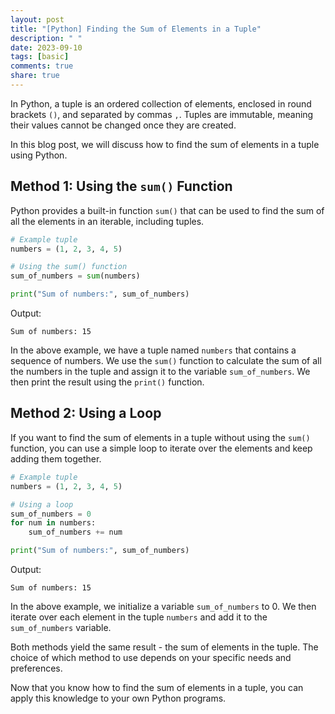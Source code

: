 ```yaml
---
layout: post
title: "[Python] Finding the Sum of Elements in a Tuple"
description: " "
date: 2023-09-10
tags: [basic]
comments: true
share: true
---
```


In Python, a tuple is an ordered collection of elements, enclosed in round brackets `()`, and separated by commas `,`. Tuples are immutable, meaning their values cannot be changed once they are created. 

In this blog post, we will discuss how to find the sum of elements in a tuple using Python.

## Method 1: Using the `sum()` Function

Python provides a built-in function `sum()` that can be used to find the sum of all the elements in an iterable, including tuples. 

```python
# Example tuple
numbers = (1, 2, 3, 4, 5)

# Using the sum() function
sum_of_numbers = sum(numbers)

print("Sum of numbers:", sum_of_numbers)
```

Output:
```
Sum of numbers: 15
```

In the above example, we have a tuple named `numbers` that contains a sequence of numbers. We use the `sum()` function to calculate the sum of all the numbers in the tuple and assign it to the variable `sum_of_numbers`. We then print the result using the `print()` function.

## Method 2: Using a Loop

If you want to find the sum of elements in a tuple without using the `sum()` function, you can use a simple loop to iterate over the elements and keep adding them together.

```python
# Example tuple
numbers = (1, 2, 3, 4, 5)

# Using a loop
sum_of_numbers = 0
for num in numbers:
    sum_of_numbers += num

print("Sum of numbers:", sum_of_numbers)
```

Output:
```
Sum of numbers: 15
```

In the above example, we initialize a variable `sum_of_numbers` to 0. We then iterate over each element in the tuple `numbers` and add it to the `sum_of_numbers` variable.

Both methods yield the same result - the sum of elements in the tuple. The choice of which method to use depends on your specific needs and preferences.

Now that you know how to find the sum of elements in a tuple, you can apply this knowledge to your own Python programs.